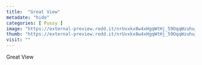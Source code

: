 ```yaml
---
title:  "Great View"
metadate: "hide"
categories: [ Pussy ]
image: "https://external-preview.redd.it/nrUvxkx8w4xHgqWtHj_59OqqWzuhu_qwSDH8mJx3ZlU.jpg?auto=webp&s=10ff58c9310dc79965aa97eefeee03ab5e905894"
thumb: "https://external-preview.redd.it/nrUvxkx8w4xHgqWtHj_59OqqWzuhu_qwSDH8mJx3ZlU.jpg?width=640&crop=smart&auto=webp&s=e98ac9d2442bf086291c6c612931e7febc0b58a0"
visit: ""
---
```

Great View
